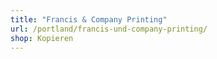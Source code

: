 ```yaml
---
title: "Francis & Company Printing"
url: /portland/francis-und-company-printing/
shop: Kopieren
---
```

